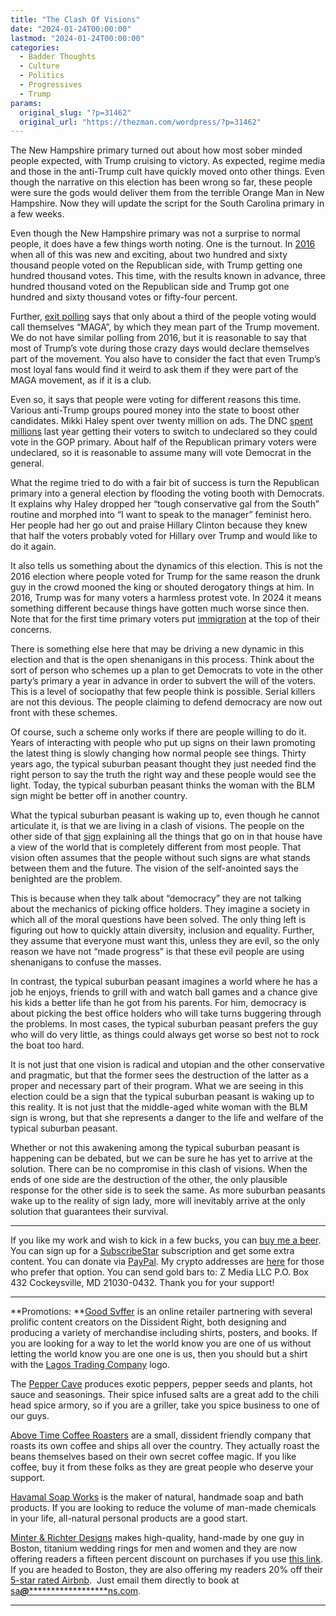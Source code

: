 ```yaml
---
title: "The Clash Of Visions"
date: "2024-01-24T00:00:00"
lastmod: "2024-01-24T00:00:00"
categories:
  - Badder Thoughts
  - Culture
  - Politics
  - Progressives
  - Trump
params:
  original_slug: "?p=31462"
  original_url: "https://thezman.com/wordpress/?p=31462"
---
```


The New Hampshire primary turned out about how most sober minded people
expected, with Trump cruising to victory. As expected, regime media and
those in the anti-Trump cult have quickly moved onto other things. Even
though the narrative on this election has been wrong so far, these
people were sure the gods would deliver them from the terrible Orange
Man in New Hampshire. Now they will update the script for the South
Carolina primary in a few weeks.

Even though the New Hampshire primary was not a surprise to normal
people, it does have a few things worth noting. One is the turnout. In
<a
href="https://en.wikipedia.org/wiki/2016_New_Hampshire_Republican_presidential_primary"
rel="noopener" target="_blank">2016</a> when all of this was new and
exciting, about two hundred and sixty thousand people voted on the
Republican side, with Trump getting one hundred thousand votes. This
time, with the results known in advance, three hundred thousand voted on
the Republican side and Trump got one hundred and sixty thousand votes
or fifty-four percent.

Further, <a
href="https://www.cnn.com/2024/01/23/politics/exit-poll-new-hampshire-primary/index.html"
rel="noopener" target="_blank">exit polling</a> says that only about a
third of the people voting would call themselves “MAGA”, by which they
mean part of the Trump movement. We do not have similar polling from
2016, but it is reasonable to say that most of Trump’s vote during those
crazy days would declare themselves part of the movement. You also have
to consider the fact that even Trump’s most loyal fans would find it
weird to ask them if they were part of the MAGA movement, as if it is a
club.

Even so, it says that people were voting for different reasons this
time. Various anti-Trump groups poured money into the state to boost
other candidates. Mikki Haley spent over twenty million on ads. The DNC
<a href="https://twitter.com/sivori/status/1749971542627201034"
rel="noopener" target="_blank">spent millions</a> last year getting
their voters to switch to undeclared so they could vote in the GOP
primary. About half of the Republican primary voters were undeclared, so
it is reasonable to assume many will vote Democrat in the general.

What the regime tried to do with a fair bit of success is turn the
Republican primary into a general election by flooding the voting booth
with Democrats. It explains why Haley dropped her “tough conservative
gal from the South” routine and morphed into “I want to speak to the
manager” feminist hero. Her people had her go out and praise Hillary
Clinton because they knew that half the voters probably voted for
Hillary over Trump and would like to do it again.

It also tells us something about the dynamics of this election. This is
not the 2016 election where people voted for Trump for the same reason
the drunk guy in the crowd mooned the king or shouted derogatory things
at him. In 2016, Trump was for many voters a harmless protest vote. In
2024 it means something different because things have gotten much worse
since then. Note that for the first time primary voters put <a
href="https://www.foxnews.com/politics/fox-news-voter-analysis-immigration-issues-republicans"
rel="noopener" target="_blank">immigration</a> at the top of their
concerns.

There is something else here that may be driving a new dynamic in this
election and that is the open shenanigans in this process. Think about
the sort of person who schemes up a plan to get Democrats to vote in the
other party’s primary a year in advance in order to subvert the will of
the voters. This is a level of sociopathy that few people think is
possible. Serial killers are not this devious. The people claiming to
defend democracy are now out front with these schemes.

Of course, such a scheme only works if there are people willing to do
it. Years of interacting with people who put up signs on their lawn
promoting the latest thing is slowly changing how normal people see
things. Thirty years ago, the typical suburban peasant thought they just
needed find the right person to say the truth the right way and these
people would see the light. Today, the typical suburban peasant thinks
the woman with the BLM sign might be better off in another country.

What the typical suburban peasant is waking up to, even though he cannot
articulate it, is that we are living in a clash of visions. The people
on the other side of that <a
href="https://www.amazon.com/SignPro-Believe-Kindness-Everything-Corrugated/dp/B0CQYBDX51/ref=sr_1_3_sspa"
rel="noopener" target="_blank">sign</a> explaining all the things that
go on in that house have a view of the world that is completely
different from most people. That vision often assumes that the people
without such signs are what stands between them and the future. The
vision of the self-anointed says the benighted are the problem.

This is because when they talk about “democracy” they are not talking
about the mechanics of picking office holders. They imagine a society in
which all of the moral questions have been solved. The only thing left
is figuring out how to quickly attain diversity, inclusion and equality.
Further, they assume that everyone must want this, unless they are evil,
so the only reason we have not “made progress” is that these evil people
are using shenanigans to confuse the masses.

In contrast, the typical suburban peasant imagines a world where he has
a job he enjoys, friends to grill with and watch ball games and a chance
give his kids a better life than he got from his parents. For him,
democracy is about picking the best office holders who will take turns
buggering through the problems. In most cases, the typical suburban
peasant prefers the guy who will do very little, as things could always
get worse so best not to rock the boat too hard.

It is not just that one vision is radical and utopian and the other
conservative and pragmatic, but that the former sees the destruction of
the latter as a proper and necessary part of their program. What we are
seeing in this election could be a sign that the typical suburban
peasant is waking up to this reality. It is not just that the
middle-aged white woman with the BLM sign is wrong, but that she
represents a danger to the life and welfare of the typical suburban
peasant.

Whether or not this awakening among the typical suburban peasant is
happening can be debated, but we can be sure he has yet to arrive at the
solution. There can be no compromise in this clash of visions. When the
ends of one side are the destruction of the other, the only plausible
response for the other side is to seek the same. As more suburban
peasants wake up to the reality of sign lady, more will inevitably
arrive at the only solution that guarantees their survival.

------------------------------------------------------------------------

If you like my work and wish to kick in a few bucks, you can
<a href="https://www.buymeacoffee.com/mujolulu" rel="noopener"
target="_blank">buy me a beer</a>. You can sign up for a
<a href="https://www.subscribestar.com/the-z-blog" rel="noopener"
target="_blank">SubscribeStar</a> subscription and get some extra
content. You can donate via <a
href="https://www.paypal.com/donate/?cmd=_s-xclick&amp;hosted_button_id=UDAS2Q8JYA6CN&amp;source=url"
rel="noopener" target="_blank">PayPal</a>. My crypto addresses are
<a href="https://thezman.com/wordpress/?page_id=22713" rel="noopener"
target="_blank">here</a> for those who prefer that option. You can send
gold bars to: Z Media LLC P.O. Box 432 Cockeysville, MD 21030-0432.
Thank you for your support!

------------------------------------------------------------------------

**Promotions: **<a href="https://goodsvffer.com/" rel="noopener" target="_blank">Good
Svffer</a> is an online retailer partnering with several prolific
content creators on the Dissident Right, both designing and producing a
variety of merchandise including shirts, posters, and books. If you are
looking for a way to let the world know you are one of us without
letting the world know you are one one is us, then you should but a
shirt with the
<a href="https://goodsvffer.com/products/lagos-trading-company"
rel="noopener" target="_blank">Lagos Trading Company</a> logo.

The <a href="https://peppercave.com/shop/ols/products" rel="noopener"
target="_blank">Pepper Cave</a> produces exotic peppers, pepper seeds
and plants, hot sauce and seasonings. Their spice infused salts are a
great add to the chili head spice armory, so if you are a griller, take
you spice business to one of our guys.

<a href="https://abovetimecoffee.com/" rel="noopener"
target="_blank">Above Time Coffee Roasters</a> are a small, dissident
friendly company that roasts its own coffee and ships all over the
country. They actually roast the beans themselves based on their own
secret coffee magic. If you like coffee, buy it from these folks as they
are great people who deserve your support.

<a href="https://havamalsoapworks.com/" rel="noopener"
target="_blank">Havamal Soap Works</a> is the maker of natural, handmade
soap and bath products. If you are looking to reduce the volume of
man-made chemicals in your life, all-natural personal products are a
good start.

<a href="https://www.minterandrichterdesigns.com/"
rel="noreferrer nofollow noopener" target="_blank">Minter &amp; Richter
Designs</a> makes high-quality, hand-made by one guy in Boston, titanium
wedding rings for men and women and they are now offering readers a
fifteen percent discount on purchases if you use
<a href="https://www.minterandrichterdesigns.com/discount/ZMAN"
rel="noreferrer nofollow noopener" target="_blank">this link</a>.
<span class="highlight"><span class="colour"><span class="font"><span class="size">If
you are headed to Boston, they are also offering my readers 20% off
their <a
href="https://www.airbnb.com/users/7988017/listings?user_id=7988017&amp;s=3"
rel="noopener noreferrer" target="_blank">5-star rated Airbnb</a>.  Just
email them directly to book at
<a href="mailto:sa***@*********************ns.com"
data-original-string="5Ia8GOauqeUoJgjDsDwMzw==cb7W+wLhXxxZ4e9qrUjt9iKmH7Xis9ljLVxSnSoK27zoQEE04coE6eBSuokLjfgcFG0"><span
class="apbct-email-encoder"
data-original-string="udJ0k1/Yw2Oc229BE9VucQ==cb7lxquc+I7GxJAcyVtTAW23Ce2nIUuXr/4v6+SSNAhpRsllyZSjm3dWGaAjDm4G1GF"
title="This contact has been encoded by Anti-Spam by CleanTalk. Click to decode. To finish the decoding make sure that JavaScript is enabled in your browser.">sa<span
class="apbct-blur">***</span>@<span
class="apbct-blur">*********************</span>ns.com</span></a>.</span></span></span></span>

------------------------------------------------------------------------
